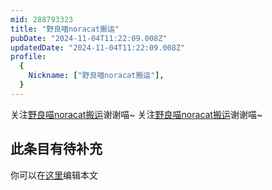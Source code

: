 ```yaml
---
mid: 288793323
title: "野良喵noracat搬运"
pubDate: "2024-11-04T11:22:09.008Z"
updatedDate: "2024-11-04T11:22:09.008Z"
profile:
  {
    Nickname: ["野良喵noracat搬运"],
  }
---
```


关注[野良喵noracat搬运](https://space.bilibili.com/288793323)谢谢喵~ 关注[野良喵noracat搬运](https://space.bilibili.com/288793323)谢谢喵~

## 此条目有待补充
你可以在[这里](https://github.com/Yuhanawa/VTuber.ICU/edit/master/src/content/v/野良喵noracat搬运/index.md)编辑本文

